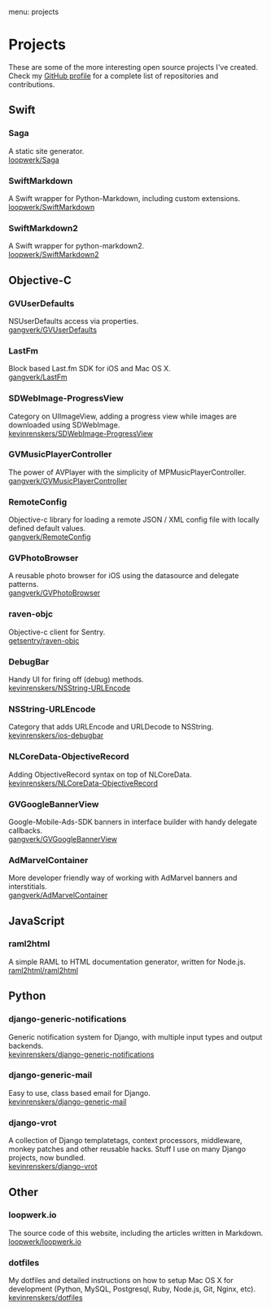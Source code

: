 menu: projects

# Projects
These are some of the more interesting open source projects I've created. Check my [GitHub profile](https://github.com/kevinrenskers) for a complete list of repositories and contributions.


## Swift

### Saga
A static site generator.  
[loopwerk/Saga](https://github.com/loopwerk/Saga)

### SwiftMarkdown
A Swift wrapper for Python-Markdown, including custom extensions.  
[loopwerk/SwiftMarkdown](https://github.com/loopwerk/SwiftMarkdown)

### SwiftMarkdown2
A Swift wrapper for python-markdown2.  
[loopwerk/SwiftMarkdown2](https://github.com/loopwerk/SwiftMarkdown2)

## Objective-C

### GVUserDefaults
NSUserDefaults access via properties.  
[gangverk/GVUserDefaults](https://github.com/gangverk/GVUserDefaults)

### LastFm
Block based Last.fm SDK for iOS and Mac OS X.  
[gangverk/LastFm](https://github.com/gangverk/LastFm)

### SDWebImage-ProgressView
Category on UIImageView, adding a progress view while images are downloaded using SDWebImage.  
[kevinrenskers/SDWebImage-ProgressView](https://github.com/kevinrenskers/SDWebImage-ProgressView)

### GVMusicPlayerController
The power of AVPlayer with the simplicity of MPMusicPlayerController.  
[gangverk/GVMusicPlayerController](https://github.com/gangverk/GVMusicPlayerController)

### RemoteConfig
Objective-c library for loading a remote JSON / XML config file with locally defined default values.  
[gangverk/RemoteConfig](https://github.com/gangverk/RemoteConfig)

### GVPhotoBrowser
A reusable photo browser for iOS using the datasource and delegate patterns.  
[gangverk/GVPhotoBrowser](https://github.com/gangverk/GVPhotoBrowser)

### raven-objc
Objective-c client for Sentry.  
[getsentry/raven-objc](https://github.com/getsentry/raven-objc)

### DebugBar
Handy UI for firing off (debug) methods.  
[kevinrenskers/NSString-URLEncode](https://github.com/kevinrenskers/NSString-URLEncode)

### NSString-URLEncode
Category that adds URLEncode and URLDecode to NSString.  
[kevinrenskers/ios-debugbar](https://github.com/kevinrenskers/ios-debugbar)

### NLCoreData-ObjectiveRecord
Adding ObjectiveRecord syntax on top of NLCoreData.  
[kevinrenskers/NLCoreData-ObjectiveRecord](https://github.com/kevinrenskers/NLCoreData-ObjectiveRecord)

### GVGoogleBannerView
Google-Mobile-Ads-SDK banners in interface builder with handy delegate callbacks.  
[gangverk/GVGoogleBannerView](https://github.com/gangverk/GVGoogleBannerView)

### AdMarvelContainer
More developer friendly way of working with AdMarvel banners and interstitials.  
[gangverk/AdMarvelContainer](https://github.com/gangverk/AdMarvelContainer)

## JavaScript

### raml2html
A simple RAML to HTML documentation generator, written for Node.js.  
[raml2html/raml2html](https://github.com/raml2html/raml2html)

## Python

### django-generic-notifications
Generic notification system for Django, with multiple input types and output backends.  
[kevinrenskers/django-generic-notifications](https://github.com/kevinrenskers/django-generic-notifications)

### django-generic-mail
Easy to use, class based email for Django.  
[kevinrenskers/django-generic-mail](https://github.com/kevinrenskers/django-generic-mail)

### django-vrot
A collection of Django templatetags, context processors, middleware, monkey patches and other reusable hacks. 
Stuff I use on many Django projects, now bundled.  
[kevinrenskers/django-vrot](https://github.com/kevinrenskers/django-vrot)


## Other

### loopwerk.io
The source code of this website, including the articles written in Markdown.  
[loopwerk/loopwerk.io](https://github.com/loopwerk/loopwerk.io)

### dotfiles
My dotfiles and detailed instructions on how to setup Mac OS X for development (Python, MySQL, Postgresql, Ruby, Node.js, Git, Nginx, etc).  
[kevinrenskers/dotfiles](https://github.com/kevinrenskers/dotfiles)
